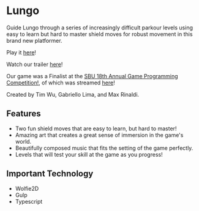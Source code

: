 # Lungo
Guide Lungo through a series of increasingly difficult parkour levels using easy to learn but hard to master shield moves for robust movement in this brand new platformer.

Play it [here](https://lungo-805be.web.app/)!

Watch our trailer [here](https://www.youtube.com/watch?v=EzvfiW3o8hA)!

Our game was a Finalist at the [SBU 18th Annual Game Programming Competition!](https://www3.cs.stonybrook.edu/~games/), of which was streamed [here](https://www.youtube.com/watch?v=r6gAaKY1gQ4)!

Created by Tim Wu, Gabriello Lima, and Max Rinaldi.



## Features

 - Two fun shield moves that are easy to learn, but hard to master!
 - Amazing art that creates a great sense of immersion in the game's world.
 - Beautifully composed music that fits the setting of the game perfectly.
 - Levels that will test your skill at the game as you progress!
 
 ## Important Technology
 
 - Wolfie2D
 - Gulp
 - Typescript

